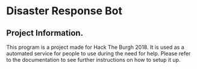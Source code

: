 # Disaster Response Bot
## Project Information.
This program is a project made for Hack The Burgh 2018. It is used as a automated service for people to use during the need for help. Please refer to the documentation to see further instructions on how to setup it up.